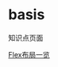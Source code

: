 # basis
知识点页面

[Flex布局一览](https://miluluyo.github.io/basis/flex%E5%B8%83%E5%B1%80%E4%B8%80%E8%A7%88.html)
